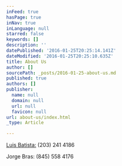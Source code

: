 ```yaml
---
inFeed: true
hasPage: true
inNav: true
inLanguage: null
starred: false
keywords: []
description: ''
datePublished: '2016-01-25T20:25:14.141Z'
dateModified: '2016-01-25T20:25:10.635Z'
title: About Us
author: []
sourcePath: _posts/2016-01-25-about-us.md
published: true
authors: []
publisher:
  name: null
  domain: null
  url: null
  favicon: null
url: about-us/index.html
_type: Article

---
```

[Luis Batista:][0] (203) 241 4186

Jorge Bras: (845) 558 4176

[0]: luis_batista@live.com